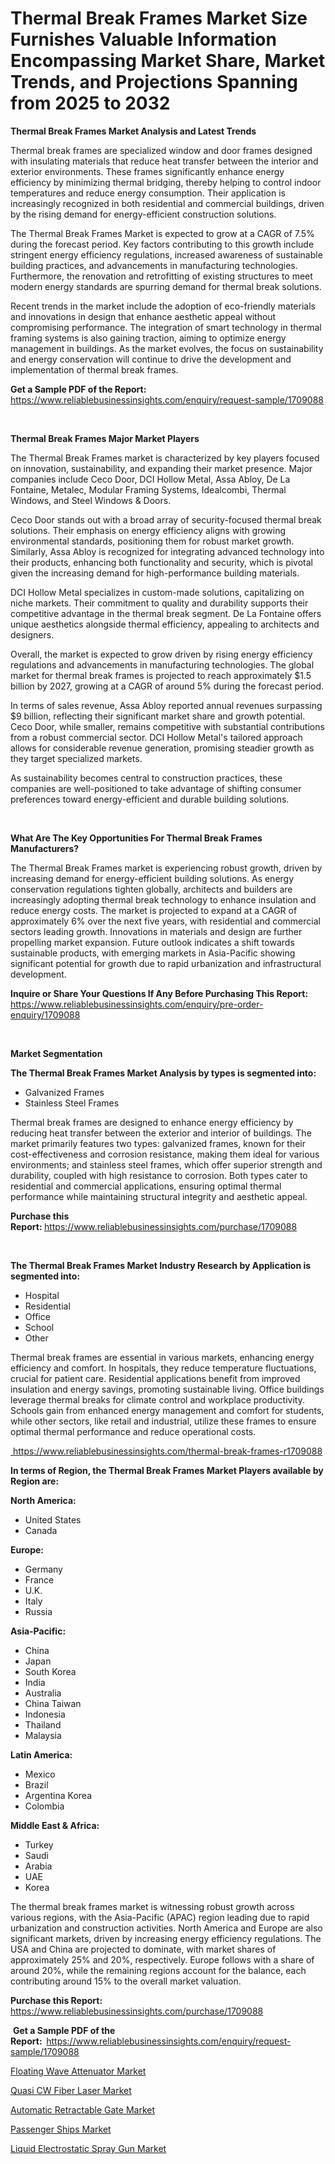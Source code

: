 <p><h1>Thermal Break Frames Market Size Furnishes Valuable Information Encompassing Market Share, Market Trends, and Projections Spanning from 2025 to 2032</h1></p><p><strong>Thermal Break Frames Market Analysis and Latest Trends</strong></p>
<p><p>Thermal break frames are specialized window and door frames designed with insulating materials that reduce heat transfer between the interior and exterior environments. These frames significantly enhance energy efficiency by minimizing thermal bridging, thereby helping to control indoor temperatures and reduce energy consumption. Their application is increasingly recognized in both residential and commercial buildings, driven by the rising demand for energy-efficient construction solutions.</p><p>The Thermal Break Frames Market is expected to grow at a CAGR of 7.5% during the forecast period. Key factors contributing to this growth include stringent energy efficiency regulations, increased awareness of sustainable building practices, and advancements in manufacturing technologies. Furthermore, the renovation and retrofitting of existing structures to meet modern energy standards are spurring demand for thermal break solutions.</p><p>Recent trends in the market include the adoption of eco-friendly materials and innovations in design that enhance aesthetic appeal without compromising performance. The integration of smart technology in thermal framing systems is also gaining traction, aiming to optimize energy management in buildings. As the market evolves, the focus on sustainability and energy conservation will continue to drive the development and implementation of thermal break frames.</p></p>
<p><strong>Get a Sample PDF of the Report:&nbsp;</strong> <a href="https://www.reliablebusinessinsights.com/enquiry/request-sample/1709088?utm_campaign=96&utm_medium=2&utm_source=Github&utm_content=ia&utm_term=19022025&utm_id=thermal-break-frames">https://www.reliablebusinessinsights.com/enquiry/request-sample/1709088</a></p>
<p>&nbsp;</p>
<p><strong>Thermal Break Frames Major Market Players</strong></p>
<p><p>The Thermal Break Frames market is characterized by key players focused on innovation, sustainability, and expanding their market presence. Major companies include Ceco Door, DCI Hollow Metal, Assa Abloy, De La Fontaine, Metalec, Modular Framing Systems, Idealcombi, Thermal Windows, and Steel Windows & Doors. </p><p>Ceco Door stands out with a broad array of security-focused thermal break solutions. Their emphasis on energy efficiency aligns with growing environmental standards, positioning them for robust market growth. Similarly, Assa Abloy is recognized for integrating advanced technology into their products, enhancing both functionality and security, which is pivotal given the increasing demand for high-performance building materials.</p><p>DCI Hollow Metal specializes in custom-made solutions, capitalizing on niche markets. Their commitment to quality and durability supports their competitive advantage in the thermal break segment. De La Fontaine offers unique aesthetics alongside thermal efficiency, appealing to architects and designers.</p><p>Overall, the market is expected to grow driven by rising energy efficiency regulations and advancements in manufacturing technologies. The global market for thermal break frames is projected to reach approximately $1.5 billion by 2027, growing at a CAGR of around 5% during the forecast period.</p><p>In terms of sales revenue, Assa Abloy reported annual revenues surpassing $9 billion, reflecting their significant market share and growth potential. Ceco Door, while smaller, remains competitive with substantial contributions from a robust commercial sector. DCI Hollow Metal's tailored approach allows for considerable revenue generation, promising steadier growth as they target specialized markets.</p><p>As sustainability becomes central to construction practices, these companies are well-positioned to take advantage of shifting consumer preferences toward energy-efficient and durable building solutions.</p></p>
<p>&nbsp;</p>
<p><strong>What Are The Key Opportunities For Thermal Break Frames Manufacturers?</strong></p>
<p><p>The Thermal Break Frames market is experiencing robust growth, driven by increasing demand for energy-efficient building solutions. As energy conservation regulations tighten globally, architects and builders are increasingly adopting thermal break technology to enhance insulation and reduce energy costs. The market is projected to expand at a CAGR of approximately 6% over the next five years, with residential and commercial sectors leading growth. Innovations in materials and design are further propelling market expansion. Future outlook indicates a shift towards sustainable products, with emerging markets in Asia-Pacific showing significant potential for growth due to rapid urbanization and infrastructural development.</p></p>
<p><strong>Inquire or Share Your Questions If Any Before Purchasing This Report:</strong> <a href="https://www.reliablebusinessinsights.com/enquiry/pre-order-enquiry/1709088?utm_campaign=96&utm_medium=2&utm_source=Github&utm_content=ia&utm_term=19022025&utm_id=thermal-break-frames">https://www.reliablebusinessinsights.com/enquiry/pre-order-enquiry/1709088</a></p>
<p>&nbsp;</p>
<p><strong>Market Segmentation</strong></p>
<p><strong>The Thermal Break Frames Market Analysis by types is segmented into:</strong></p>
<p><ul><li>Galvanized Frames</li><li>Stainless Steel Frames</li></ul></p>
<p><p>Thermal break frames are designed to enhance energy efficiency by reducing heat transfer between the exterior and interior of buildings. The market primarily features two types: galvanized frames, known for their cost-effectiveness and corrosion resistance, making them ideal for various environments; and stainless steel frames, which offer superior strength and durability, coupled with high resistance to corrosion. Both types cater to residential and commercial applications, ensuring optimal thermal performance while maintaining structural integrity and aesthetic appeal.</p></p>
<p><strong>Purchase this Report:&nbsp;</strong><a href="https://www.reliablebusinessinsights.com/purchase/1709088?utm_campaign=96&utm_medium=2&utm_source=Github&utm_content=ia&utm_term=19022025&utm_id=thermal-break-frames">https://www.reliablebusinessinsights.com/purchase/1709088</a></p>
<p>&nbsp;</p>
<p><strong>The Thermal Break Frames Market Industry Research by Application is segmented into:</strong></p>
<p><ul><li>Hospital</li><li>Residential</li><li>Office</li><li>School</li><li>Other</li></ul></p>
<p><p>Thermal break frames are essential in various markets, enhancing energy efficiency and comfort. In hospitals, they reduce temperature fluctuations, crucial for patient care. Residential applications benefit from improved insulation and energy savings, promoting sustainable living. Office buildings leverage thermal breaks for climate control and workplace productivity. Schools gain from enhanced energy management and comfort for students, while other sectors, like retail and industrial, utilize these frames to ensure optimal thermal performance and reduce operational costs.</p></p>
<p><a href="https://www.reliablebusinessinsights.com/thermal-break-frames-r1709088?utm_campaign=96&utm_medium=2&utm_source=Github&utm_content=ia&utm_term=19022025&utm_id=thermal-break-frames">&nbsp;https://www.reliablebusinessinsights.com/thermal-break-frames-r1709088</a></p>
<p><strong>In terms of Region, the Thermal Break Frames Market Players available by Region are:</strong></p>
<p>
    <p> <strong> North America: </strong>
        <ul>
            <li>United States</li>
            <li>Canada</li>
        </ul>
        </p> 
    <p> <strong> Europe: </strong>
        <ul>
            <li>Germany</li>
            <li>France</li>
            <li>U.K.</li>
            <li>Italy</li>
            <li>Russia</li>
        </ul>
        </p> 
    <p> <strong> Asia-Pacific: </strong>
        <ul>
            <li>China</li>
            <li>Japan</li>
            <li>South Korea</li>
            <li>India</li>
            <li>Australia</li>
            <li>China Taiwan</li>
            <li>Indonesia</li>
            <li>Thailand</li>
            <li>Malaysia</li>
        </ul>
        </p> 
    <p> <strong> Latin America: </strong>
        <ul>
            <li>Mexico</li>
            <li>Brazil</li>
            <li>Argentina Korea</li>
            <li>Colombia</li>
        </ul>
        </p> 
    <p> <strong> Middle East & Africa: </strong>
        <ul>
            <li>Turkey</li>
            <li>Saudi</li>
            <li>Arabia</li>
            <li>UAE</li>
            <li>Korea</li>
        </ul>
    </p>
    </p>
<p><p>The thermal break frames market is witnessing robust growth across various regions, with the Asia-Pacific (APAC) region leading due to rapid urbanization and construction activities. North America and Europe are also significant markets, driven by increasing energy efficiency regulations. The USA and China are projected to dominate, with market shares of approximately 25% and 20%, respectively. Europe follows with a share of around 20%, while the remaining regions account for the balance, each contributing around 15% to the overall market valuation.</p></p>
<p><strong>Purchase this Report: </strong><a href="https://www.reliablebusinessinsights.com/purchase/1709088?utm_campaign=96&utm_medium=2&utm_source=Github&utm_content=ia&utm_term=19022025&utm_id=thermal-break-frames">https://www.reliablebusinessinsights.com/purchase/1709088</a></p>
<p>&nbsp;<strong>Get a Sample PDF of the Report:&nbsp;&nbsp;</strong><a href="https://www.reliablebusinessinsights.com/enquiry/request-sample/1709088?utm_campaign=96&utm_medium=2&utm_source=Github&utm_content=ia&utm_term=19022025&utm_id=thermal-break-frames">https://www.reliablebusinessinsights.com/enquiry/request-sample/1709088</a></p>
<p><strong></strong></p>
<p><p><a href="https://github.com/geyangvayora/Market-Research-Report-List-1/blob/main/floating-wave-attenuator-market.md?utm_campaign=96&utm_medium=2&utm_source=Github&utm_content=ia&utm_term=19022025&utm_id=thermal-break-frames">Floating Wave Attenuator Market</a></p><p><a href="https://github.com/shamyzinniwl/Market-Research-Report-List-1/blob/main/quasi-cw-fiber-laser-market.md?utm_campaign=96&utm_medium=2&utm_source=Github&utm_content=ia&utm_term=19022025&utm_id=thermal-break-frames">Quasi CW Fiber Laser Market</a></p><p><a href="https://github.com/milolohusami/Market-Research-Report-List-1/blob/main/automatic-retractable-gate-market.md?utm_campaign=96&utm_medium=2&utm_source=Github&utm_content=ia&utm_term=19022025&utm_id=thermal-break-frames">Automatic Retractable Gate Market</a></p><p><a href="https://github.com/zeigounjoom/Market-Research-Report-List-1/blob/main/passenger-ships-market.md?utm_campaign=96&utm_medium=2&utm_source=Github&utm_content=ia&utm_term=19022025&utm_id=thermal-break-frames">Passenger Ships Market</a></p><p><a href="https://github.com/bulkagumanvv/Market-Research-Report-List-1/blob/main/liquid-electrostatic-spray-gun-market.md?utm_campaign=96&utm_medium=2&utm_source=Github&utm_content=ia&utm_term=19022025&utm_id=thermal-break-frames">Liquid Electrostatic Spray Gun Market</a></p></p>